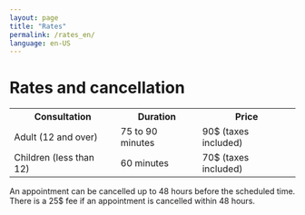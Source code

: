 ```yaml
---
layout: page
title: "Rates"
permalink: /rates_en/
language: en-US
---
```

<h1>Rates and cancellation</h1>
<table>
    <tr>
        <th>Consultation</th>
        <th>Duration</th>
        <th>Price</th>
    </tr>
    <tr>
        <td>Adult (12 and over)</td>
        <td>75 to 90 minutes</td>
        <td>90$ (taxes included)</td>
    </tr>
    <tr>
        <td>Children (less than 12)</td>
        <td>60 minutes</td>
        <td>70$ (taxes included)</td>
    </tr>
</table>
An appointment can be cancelled up to 48 hours before the scheduled time.
There is a 25$ fee if an appointment is cancelled within 48 hours.  
